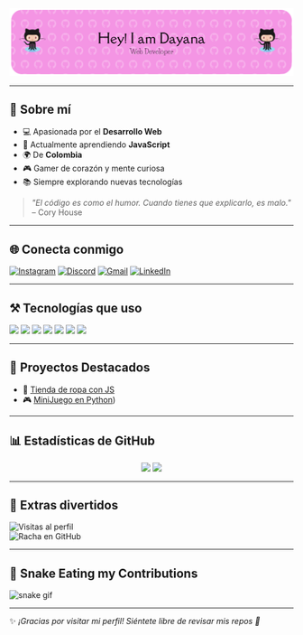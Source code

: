 ![Banner](./presentacion.png.png)

---

## 🌟 Sobre mí
- 💻 Apasionada por el **Desarrollo Web**  
- 🚀 Actualmente aprendiendo **JavaScript**  
- 🌍 De **Colombia**  
- 🎮 Gamer de corazón y mente curiosa  
- 📚 Siempre explorando nuevas tecnologías  

> *"El código es como el humor. Cuando tienes que explicarlo, es malo."* – Cory House  

---

## 🌐 Conecta conmigo
[![Instagram](https://img.shields.io/badge/INSTAGRAM-E4405F?style=for-the-badge&logo=instagram&logoColor=white)](https://www.instagram.com/itsmich_12m?igsh=MXNsNHY3ZXZjNHJnZA==)
[![Discord](https://img.shields.io/badge/DISCORD-5865F2?style=for-the-badge&logo=discord&logoColor=white)](https://discord.com/users/1229459393926529067)
[![Gmail](https://img.shields.io/badge/GMAIL-EA4335?style=for-the-badge&logo=gmail&logoColor=white)](mailto:dayanita1204bb@gmail.com)
[![LinkedIn](https://img.shields.io/badge/LINKEDIN-0A66C2?style=for-the-badge&logo=linkedin&logoColor=white)](https://www.linkedin.com/in/dayana-barbosa-47a46b314/)

---

## ⚒️ Tecnologías que uso
<p align="left">
  <img src="https://skillicons.dev/icons?i=html" width="50" />
  <img src="https://skillicons.dev/icons?i=css" width="50" />
  <img src="https://skillicons.dev/icons?i=js" width="50" />
  <img src="https://skillicons.dev/icons?i=python" width="50" />
  <img src="https://skillicons.dev/icons?i=git" width="50" />
  <img src="https://skillicons.dev/icons?i=github" width="50" />
  <img src="https://skillicons.dev/icons?i=vscode" width="50" />
</p>

---

## 🚀 Proyectos Destacados 
- 🛒 [Tienda de ropa con JS](https://github.com/Dayana196/prueba_js)
- 🎮 [MiniJuego en Python](https://github.com/Tatii22/Red-Social-Gamer))  

---

## 📊 Estadísticas de GitHub
<div align="center">
  <img src="https://github-readme-stats.vercel.app/api?username=Dayana196&show_icons=true&theme=radical" height="180em"/>
  <img src="https://github-readme-stats.vercel.app/api/top-langs/?username=Dayana196&layout=compact&theme=tokyonight" height="180em"/>
</div>

---

## 🎯 Extras divertidos
![Visitas al perfil](https://komarev.com/ghpvc/?username=Dayana196&color=blueviolet&style=flat-square)  
![Racha en GitHub](https://streak-stats.demolab.com?user=Dayana196&theme=radical&hide_border=true)  

---

## 🐍 Snake Eating my Contributions
![snake gif](https://github.com/Dayana196/Dayana196/blob/output/snake.svg)


---

✨ *¡Gracias por visitar mi perfil! Siéntete libre de revisar mis repos 🚀*  
